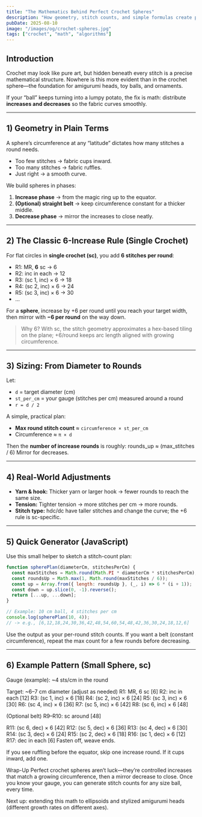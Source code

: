 ```yaml
---
title: "The Mathematics Behind Perfect Crochet Spheres"
description: "How geometry, stitch counts, and simple formulas create perfectly round crochet spheres."
pubDate: 2025-08-10
image: "/images/og/crochet-spheres.jpg"
tags: ["crochet", "math", "algorithms"]
---
```


## Introduction

Crochet may look like pure art, but hidden beneath every stitch is a precise mathematical structure.
Nowhere is this more evident than in the crochet sphere—the foundation for amigurumi heads, toy balls, and ornaments.

If your “ball” keeps turning into a lumpy potato, the fix is math: distribute **increases and decreases** so the fabric curves smoothly.

---

## 1) Geometry in Plain Terms

A sphere’s circumference at any “latitude” dictates how many stitches a round needs.

- Too few stitches → fabric cups inward.
- Too many stitches → fabric ruffles.
- Just right → a smooth curve.

We build spheres in phases:

1. **Increase phase** → from the magic ring up to the equator.  
2. **(Optional) straight belt** → keep circumference constant for a thicker middle.  
3. **Decrease phase** → mirror the increases to close neatly.

---

## 2) The Classic 6-Increase Rule (Single Crochet)

For flat circles in **single crochet (sc)**, you add **6 stitches per round**:

- R1: MR, **6** sc → 6  
- R2: inc in each → 12  
- R3: (sc 1, inc) × 6 → 18  
- R4: (sc 2, inc) × 6 → 24  
- R5: (sc 3, inc) × 6 → 30  
- …

For a **sphere**, increase by +6 per round until you reach your target width, then mirror with **−6 per round** on the way down.

> Why 6? With sc, the stitch geometry approximates a hex-based tiling on the plane; +6/round keeps arc length aligned with growing circumference.

---

## 3) Sizing: From Diameter to Rounds

Let:
- `d` = target diameter (cm)
- `st_per_cm` = your gauge (stitches per cm) measured around a round
- `r = d / 2`

A simple, practical plan:
- **Max round stitch count** ≈ `circumference × st_per_cm`  
- Circumference ≈ `π × d`

Then the **number of increase rounds** is roughly:
rounds_up ≈ (max_stitches / 6)
Mirror for decreases.

---

## 4) Real-World Adjustments

- **Yarn & hook:** Thicker yarn or larger hook → fewer rounds to reach the same size.
- **Tension:** Tighter tension → more stitches per cm → more rounds.
- **Stitch type:** hdc/dc have taller stitches and change the curve; the +6 rule is sc-specific.

---

## 5) Quick Generator (JavaScript)

Use this small helper to sketch a stitch-count plan:

```js
function spherePlan(diameterCm, stitchesPerCm) {
  const maxStitches = Math.round(Math.PI * diameterCm * stitchesPerCm);
  const roundsUp = Math.max(1, Math.round(maxStitches / 6));
  const up = Array.from({ length: roundsUp }, (_, i) => 6 * (i + 1));
  const down = up.slice(0, -1).reverse();
  return [...up, ...down];
}

// Example: 10 cm ball, 4 stitches per cm
console.log(spherePlan(10, 4));
// -> e.g., [6,12,18,24,30,36,42,48,54,60,54,48,42,36,30,24,18,12,6]

```
Use the output as your per-round stitch counts. If you want a belt (constant circumference), repeat the max count for a few rounds before decreasing.


---

## 6) Example Pattern (Small Sphere, sc)

Gauge (example): ~4 sts/cm in the round

Target: ~6–7 cm diameter (adjust as needed)
R1: MR, 6 sc                                   [6]
R2: inc in each                                [12]
R3: (sc 1, inc) × 6                            [18]
R4: (sc 2, inc) × 6                            [24]
R5: (sc 3, inc) × 6                            [30]
R6: (sc 4, inc) × 6                            [36]
R7: (sc 5, inc) × 6                            [42]
R8: (sc 6, inc) × 6                            [48]

(Optional belt) R9–R10: sc around              [48]

R11: (sc 6, dec) × 6                           [42]
R12: (sc 5, dec) × 6                           [36]
R13: (sc 4, dec) × 6                           [30]
R14: (sc 3, dec) × 6                           [24]
R15: (sc 2, dec) × 6                           [18]
R16: (sc 1, dec) × 6                           [12]
R17: dec in each                               [6]
Fasten off, weave ends.

If you see ruffling before the equator, skip one increase round. If it cups inward, add one.

Wrap-Up
Perfect crochet spheres aren’t luck—they’re controlled increases that match a growing circumference, then a mirror decrease to close. Once you know your gauge, you can generate stitch counts for any size ball, every time.

Next up: extending this math to ellipsoids and stylized amigurumi heads (different growth rates on different axes).